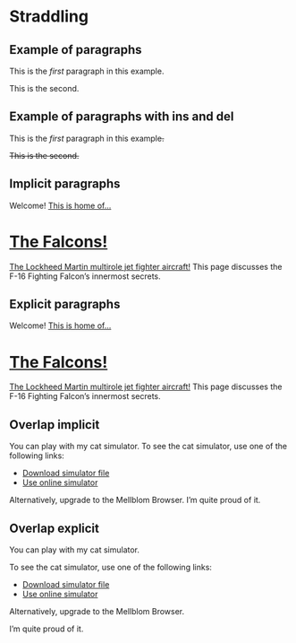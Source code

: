 # Straddling

## Example of paragraphs

This is the _first_ paragraph in this example.

This is the second.

## Example of paragraphs with ins and del

This is the _first_ paragraph in this example~~.~~

~~This is the second.~~

## Implicit paragraphs

Welcome! [This is home of...](about.html)

# [The Falcons!](about.html)

[The Lockheed Martin multirole jet fighter aircraft!](about.html) This page discusses the F-16 Fighting Falcon’s innermost secrets.

## Explicit paragraphs

Welcome! [This is home of...](about.html)

# [The Falcons!](about.html)

[The Lockheed Martin multirole jet fighter aircraft!](about.html) This page discusses the F-16 Fighting Falcon’s innermost secrets.

## Overlap implicit

You can play with my cat simulator. To see the cat simulator, use one of the following links:

-   [Download simulator file](cats.sim)
-   [Use online simulator](https://sims.example.com/watch?v=LYds5xY4INU)

Alternatively, upgrade to the Mellblom Browser. I’m quite proud of it.

## Overlap explicit

You can play with my cat simulator.

To see the cat simulator, use one of the following links:

-   [Download simulator file](cats.sim)
-   [Use online simulator](https://sims.example.com/watch?v=LYds5xY4INU)

Alternatively, upgrade to the Mellblom Browser.

I’m quite proud of it.
